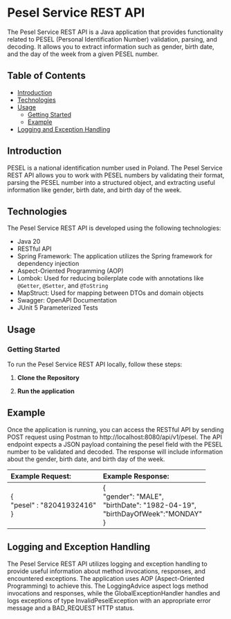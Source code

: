 # Pesel Service REST API

The Pesel Service REST API is a Java application that provides functionality related to PESEL (Personal Identification Number) validation, parsing, and decoding. It allows you to extract information such as gender, birth date, and the day of the week from a given PESEL number.

## Table of Contents

- [Introduction](#introduction)
- [Technologies](#technologies)
- [Usage](#usage)
  - [Getting Started](#getting-started)
  - [Example](#example)
- [Logging and Exception Handling](#logging-and-exception-handling)

## Introduction

PESEL is a national identification number used in Poland. The Pesel Service REST API allows you to work with PESEL numbers by validating their format, parsing the PESEL number into a structured object, and extracting useful information like gender, birth date, and birth day of the week.

## Technologies

The Pesel Service REST API is developed using the following technologies:

- Java 20
- RESTful API
- Spring Framework: The application utilizes the Spring framework for dependency injection
- Aspect-Oriented Programming (AOP)
- Lombok: Used for reducing boilerplate code with annotations like `@Getter`, `@Setter`, and `@ToString`
- MapStruct: Used for mapping between DTOs and domain objects
- Swagger: OpenAPI Documentation
- JUnit 5 Parameterized Tests

## Usage

### Getting Started

To run the Pesel Service REST API locally, follow these steps:

1. **Clone the Repository**

2. **Run the application**

## Example
Once the application is running, you can access the RESTful API by sending POST request using Postman to http://localhost:8080/api/v1/pesel. The API endpoint expects a JSON payload containing the pesel field with the PESEL number to be validated and decoded. The response will include information about the gender, birth date, and birth day of the week.

| Example Request: | Example Response: |
| :---- | :---- |
| {<br>    "pesel" : "82041932416"<br>}<br> | {<br>    "gender": "MALE",<br>    "birthDate": "1982-04-19",<br>    "birthDayOfWeek":"MONDAY"<br>} |

## Logging and Exception Handling
The Pesel Service REST API utilizes logging and exception handling to provide useful information about method invocations, responses, and encountered exceptions. The application uses AOP (Aspect-Oriented Programming) to achieve this. The LoggingAdvice aspect logs method invocations and responses, while the GlobalExceptionHandler handles and logs exceptions of type InvalidPeselException with an appropriate error message and a BAD_REQUEST HTTP status.
